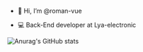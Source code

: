- 👋 Hi, I’m @roman-vue

- 💻 Back-End developer at Lya-electronic

![Anurag's GitHub stats](https://github-readme-stats.vercel.app/api?roman-vue=anuraghazra&show_icons=true&theme=radical)

